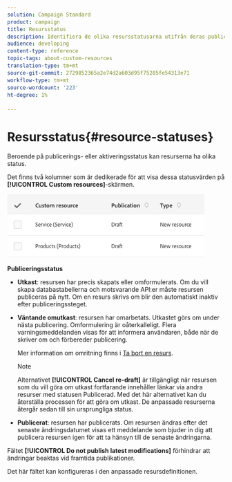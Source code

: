 ```yaml
---
solution: Campaign Standard
product: campaign
title: Resursstatus
description: Identifiera de olika resursstatusarna utifrån deras publiceringstillstånd.
audience: developing
content-type: reference
topic-tags: about-custom-resources
translation-type: tm+mt
source-git-commit: 2729852365a2e74d2a603d95f75285fe54313e71
workflow-type: tm+mt
source-wordcount: '223'
ht-degree: 1%

---
```



# Resursstatus{#resource-statuses}

Beroende på publicerings- eller aktiveringsstatus kan resurserna ha olika status.

Det finns två kolumner som är dedikerade för att visa dessa statusvärden på **[!UICONTROL Custom resources]**-skärmen.

![](assets/schema_colonne_1.png)

**Publiceringsstatus**

* **Utkast**: resursen har precis skapats eller omformulerats. Om du vill skapa databastabellerna och motsvarande API:er måste resursen publiceras på nytt. Om en resurs skrivs om blir den automatiskt inaktiv efter publiceringssteget.
* **Väntande omutkast**: resursen har omarbetats. Utkastet görs om under nästa publicering. Omformulering är oåterkalleligt. Flera varningsmeddelanden visas för att informera användaren, både när de skriver om och förbereder publicering.

   Mer information om omritning finns i [Ta bort en resurs](../../developing/using/deleting-a-resource.md).

   >[!NOTE]
   >
   >Alternativet **[!UICONTROL Cancel re-draft]** är tillgängligt när resursen som du vill göra om utkast fortfarande innehåller länkar via andra resurser med statusen Publicerad. Med det här alternativet kan du återställa processen för att göra om utkast. De anpassade resurserna återgår sedan till sin ursprungliga status.

* **Publicerat**: resursen har publicerats. Om resursen ändras efter det senaste ändringsdatumet visas ett meddelande som bjuder in dig att publicera resursen igen för att ta hänsyn till de senaste ändringarna.

Fältet **[!UICONTROL Do not publish latest modifications]** förhindrar att ändringar beaktas vid framtida publikationer.

Det här fältet kan konfigureras i den anpassade resursdefinitionen.
